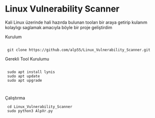 # Linux Vulnerability Scanner

Kali Linux üzerinde hali hazırda bulunan tooları bir araya getirip kulanım kolaylıgı saglamak amacıyla böyle bir proje geliştirdim



Kurulum

``` 

 git clone https://github.com/alp55/Linux_Vulnerability_Scanner.git

```
Gerekli Tool Kurulumu

``` 

 sudo apt install lynis
 sudo apt update
 sudo apt upgrade



```

Çalıştırma 

```
 cd Linux_Vulnerability_Scanner
 sudo python3 AlpXr.py

```
